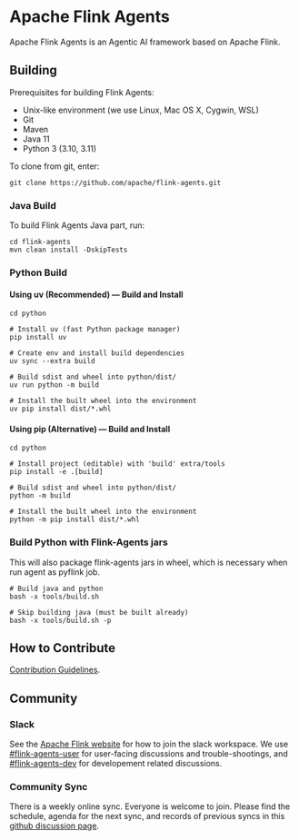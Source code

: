 # Apache Flink Agents

Apache Flink Agents is an Agentic AI framework based on Apache Flink.

## Building

Prerequisites for building Flink Agents:

* Unix-like environment (we use Linux, Mac OS X, Cygwin, WSL)
* Git
* Maven
* Java 11
* Python 3 (3.10, 3.11)

To clone from git, enter:

```shell
git clone https://github.com/apache/flink-agents.git
```

### Java Build

To build Flink Agents Java part, run:

```shell
cd flink-agents
mvn clean install -DskipTests
```

### Python Build

#### Using uv (Recommended) — Build and Install

```shell
cd python

# Install uv (fast Python package manager)
pip install uv

# Create env and install build dependencies
uv sync --extra build

# Build sdist and wheel into python/dist/
uv run python -m build

# Install the built wheel into the environment
uv pip install dist/*.whl
```


#### Using pip (Alternative) — Build and Install

```shell
cd python

# Install project (editable) with 'build' extra/tools
pip install -e .[build]

# Build sdist and wheel into python/dist/
python -m build

# Install the built wheel into the environment
python -m pip install dist/*.whl
```

### Build Python with Flink-Agents jars

This will also package flink-agents jars in wheel, which
is necessary when run agent as pyflink job.

```shell
# Build java and python
bash -x tools/build.sh

# Skip building java (must be built already)
bash -x tools/build.sh -p
```

## How to Contribute

[Contribution Guidelines](.github/CONTRIBUTING.md).

## Community

### Slack

See the [Apache Flink website](https://flink.apache.org/what-is-flink/community/#slack) for how to join the slack workspace. We use [#flink-agents-user](https://apache-flink.slack.com/archives/C09KP5YUWE8) for user-facing discussions and trouble-shootings, and [#flink-agents-dev](https://apache-flink.slack.com/archives/C097QF5HG8J) for developement related discussions.

### Community Sync

There is a weekly online sync. Everyone is welcome to join. Please find the schedule, agenda for the next sync, and records of previous syncs in this [github discussion page](https://github.com/apache/flink-agents/discussions/66).